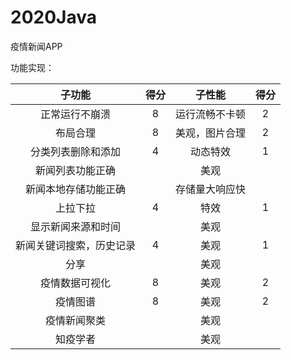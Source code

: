 # 2020Java

疫情新闻APP

功能实现：

子功能|得分|子性能|得分
:---:|:---:|:---:|:---:
正常运行不崩溃|8|运行流畅不卡顿|2
布局合理|8|美观，图片合理|2
分类列表删除和添加|4|动态特效|1
新闻列表功能正确||美观|
新闻本地存储功能正确||存储量大响应快|
上拉下拉|4|特效|1
显示新闻来源和时间||美观|
新闻关键词搜索，历史记录|4|美观|1
分享||美观|
疫情数据可视化|8|美观|2
疫情图谱|8|美观|2
疫情新闻聚类||美观|
知疫学者||美观|